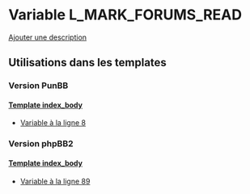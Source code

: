 # Variable L_MARK_FORUMS_READ
[Ajouter une description](https://fa-tvars.appspot.com/var/L_MARK_FORUMS_READ)

## Utilisations dans les templates

### Version PunBB

#### [Template index_body](punbb/index_body.md)
* [Variable &agrave; la ligne 8](../punbb/index_body.tpl#L8)

### Version phpBB2

#### [Template index_body](subsilver/index_body.md)
* [Variable &agrave; la ligne 89](../subsilver/index_body.tpl#L89)